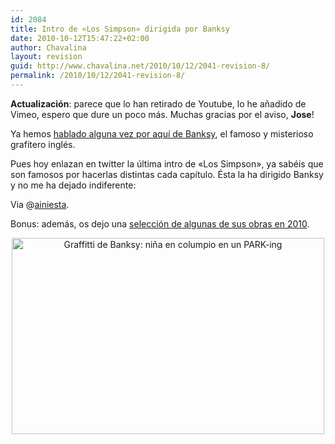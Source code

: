 ```yaml
---
id: 2084
title: Intro de «Los Simpson» dirigida por Banksy
date: 2010-10-12T15:47:22+02:00
author: Chavalina
layout: revision
guid: http://www.chavalina.net/2010/10/12/2041-revision-8/
permalink: /2010/10/12/2041-revision-8/
---
```

**Actualización**: parece que lo han retirado de Youtube, lo he añadido de Vimeo, espero que dure un poco más. Muchas gracias por el aviso, **Jose**!

Ya hemos [hablado alguna vez por aquí de Banksy](http://www.chavalina.net/2005/06/25/post-502/), el famoso y misterioso grafitero inglés.

Pues hoy enlazan en twitter la última intro de «Los Simpson», ya sabéis que son famosos por hacerlas distintas cada capítulo. Ésta la ha dirigido Banksy y no me ha dejado indiferente:

<p style="text-align: center;">
</p>

Via @[ainiesta](http://twitter.com/ainiesta/status/27012287918).

Bonus: además, os dejo una <a href="http://www.mymodernmet.com/profiles/blogs/top-12-banksy-pieces-of-2010" target="_blank">selección de algunas de sus obras en 2010</a>.

<p style="text-align: center;">
  <img class="size-large wp-image-2048  aligncenter" title="BanksyTop1020105" src="http://www.chavalina.net/imagenes/2010/10/BanksyTop1020105-500x314.jpg" alt="Graffitti de Banksy: niña en columpio en un PARK-ing" width="500" height="314" srcset="http://www.chavalina.net/imagenes/2010/10/BanksyTop1020105-500x314.jpg 500w, http://www.chavalina.net/imagenes/2010/10/BanksyTop1020105-300x188.jpg 300w, http://www.chavalina.net/imagenes/2010/10/BanksyTop1020105.jpg 721w" sizes="(max-width: 500px) 100vw, 500px" />
</p>